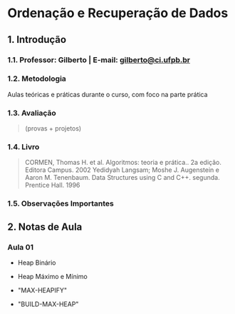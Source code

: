# Ordenação e Recuperação de Dados

## 1. Introdução

### 1.1. Professor: Gilberto  | E-mail: gilberto@ci.ufpb.br 

### 1.2. Metodologia 

Aulas teóricas e práticas durante o curso, com foco na parte prática 

### 1.3. Avaliação 

>(provas + projetos)

### 1.4. Livro 

>CORMEN, Thomas H. et al. Algoritmos: teoria e prática.. 2a edição. Editora Campus. 2002
>Yedidyah Langsam; Moshe J. Augenstein e Aaron M. Tenenbaum. Data Structures using C and C++. segunda. Prentice Hall. 1996

### 1.5. Observações Importantes

## 2. Notas de Aula

### Aula 01

* Heap Binário

* Heap Máximo e Mínimo

* "MAX-HEAPIFY"

* "BUILD-MAX-HEAP"
